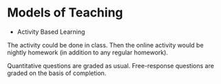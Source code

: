 Models of Teaching
==================


- Activity Based Learning


The activity could be done in class. Then the online activity would be 
nightly homework (in addition to any regular homework).

Quantitative questions are graded as usual. Free-response questions are 
graded on the basis of completion. 
